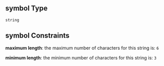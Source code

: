 ## symbol Type

`string`

## symbol Constraints

**maximum length**: the maximum number of characters for this string is: `6`

**minimum length**: the minimum number of characters for this string is: `3`
